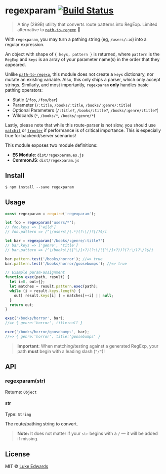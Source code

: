 # regexparam [![Build Status](https://travis-ci.org/lukeed/regexparam.svg?branch=master)](https://travis-ci.org/lukeed/regexparam)

> A tiny (299B) utility that converts route patterns into RegExp. Limited alternative to [`path-to-regexp`](https://github.com/pillarjs/path-to-regexp) 🙇

With `regexparam`, you may turn a pathing string (eg, `/users/:id`) into a regular expression.

An object with shape of `{ keys, pattern }` is returned, where `pattern` is the `RegExp` and `keys` is an array of your parameter name(s) in the order that they appeared.

Unlike [`path-to-regexp`](https://github.com/pillarjs/path-to-regexp), this module does not create a `keys` dictionary, nor mutate an existing variable. Also, this only ships a parser, which only accept strings. Similarly, and most importantly, `regexparam` **only** handles basic pathing operators:

* Static (`/foo`, `/foo/bar`)
* Parameter (`/:title`, `/books/:title`, `/books/:genre/:title`)
* Optional Parameters (`/:title?`, `/books/:title?`, `/books/:genre/:title?`)
* Wildcards (`*`, `/books/*`, `/books/:genre/*`)

Lastly, please note that while this route-parser is not slow, you should use [`matchit`](https://github.com/lukeed/matchit#benchmarks) or [`trouter`](https://github.com/lukeed/trouter) if performance is of critical importance. This is especially true for backend/server scenarios!

This module exposes two module definitions:

* **ES Module**: `dist/regexparam.es.js`
* **CommonJS**: `dist/regexparam.js`

## Install

```
$ npm install --save regexparam
```


## Usage

```js
const regexparam = require('regexparam');

let foo = regexparam('users/*');
// foo.keys => ['wild']
// foo.pattern => /^\/users\/(.*)(?:\/)?\/?$/i

let bar = regexparam('/books/:genre/:title?')
// bar.keys => ['genre', 'title']
// bar.pattern => /^\/books\/([^\/]+?)(?:\/([^\/]+?))?(?:\/)?\/?$/i

bar.pattern.test('/books/horror'); //=> true
bar.pattern.test('/books/horror/goosebumps'); //=> true

// Example param-assignment
function exec(path, result) {
  let i=0, out={};
  let matches = result.pattern.exec(path);
  while (i < result.keys.length) {
    out[ result.keys[i] ] = matches[++i] || null;
  }
  return out;
}

exec('/books/horror', bar);
//=> { genre:'horror', title:null }

exec('/books/horror/goosebumps', bar);
//=> { genre:'horror', title:'goosebumps' }
```

> **Important:** When matching/testing against a generated RegExp, your path **must** begin with a leading slash (`"/"`)!

## API

### regexparam(str)

Returns: `Object`

#### str

Type: `String`

The route/pathing string to convert.

> **Note:** It does not matter if your `str` begins with a `/` &mdash; it will be added if missing.

## License

MIT © [Luke Edwards](https://lukeed.com)
